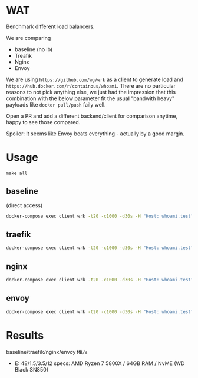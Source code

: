 # WAT

Benchmark different load balancers.

We are comparing

 - baseline (no lb)
 - Treafik
 - Nginx
 - Envoy

We are using `https://github.com/wg/wrk` as a client to generate load and `https://hub.docker.com/r/containous/whoami`.
There are no particular reasons to not pick anything else, we just had the impression that this combination with the below parameter fit the usual 
"bandwith heavy" payloads like `docker pull/push` faily well.

Open a PR and add a different backend/client for comparison anytime, happy to see those compared.

Spoiler: It seems like Envoy beats everything - actually by a good margin.

# Usage

```
make all
```

## baseline

(direct access)

```bash
docker-compose exec client wrk -t20 -c1000 -d30s -H "Host: whoami.test" --latency  http://whoami:80/bench
```

## traefik

```bash
docker-compose exec client wrk -t20 -c1000 -d30s -H "Host: whoami.test" --latency  http://traefik:8080/bench
```

## nginx

```bash
docker-compose exec client wrk -t20 -c1000 -d30s -H "Host: whoami.test" --latency  http://nginx:8080/bench
```

## envoy

```bash
docker-compose exec client wrk -t20 -c1000 -d30s -H "Host: whoami.test" --latency  http://envoy:10000/bench
```

# Results

baseline/traefik/nginx/envoy `MB/s`

- E: 48/1.5/3.5/12
  specs: AMD Ryzen 7 5800X / 64GB RAM / NvME (WD Black SN850)
